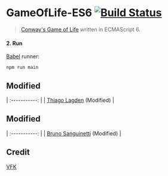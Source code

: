 # GameOfLife-ES6 [![Build Status](https://travis-ci.org/VFK/GameOfLife-ES6.svg)](https://travis-ci.org/VFK/GameOfLife-ES6)
> [Conway's Game of Life](http://en.wikipedia.org/wiki/Conway's_Game_of_Life) written in ECMAScript 6.

#### 2. Run
[Babel](http://babeljs.io) runner:

```shell
npm run main
```

## Modified

| :-----------: |
| [Thiago Lagden](http://lagden.in) (Modified) |

## Modified
| :-----------: |
| [Bruno Sanguinetti](https://github.com/BrunoSNT) (Modified) |

## Credit

[VFK](https://github.com/VFK/GameOfLife-ES6)
